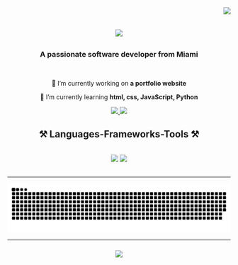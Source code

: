 <img align="right" src="https://visitor-badge.laobi.icu/badge?page_id=braandoned.braandoned" />

<h1 align="center">
    <img src="https://readme-typing-svg.herokuapp.com/?font=Righteous&size=35&center=true&vCenter=true&width=500&height=70&duration=4000&lines=Hi+There!+👋;+I'm+Brandon!;" />
</h1>

<h3 align="center">A passionate software developer from Miami </h3>

<br/>

<div align="center">
 
 🔭 I’m currently working on **a portfolio website**
 
 🌱 I’m currently learning **html, css, JavaScript, Python**
 
 </div>

<div align="center"> 
  <a href="https://www.linkedin.com/in/brandonbustamante1/" target="_blank">
    <img src="https://img.shields.io/badge/LinkedIn-0077B5?style=for-the-badge&logo=linkedin&logoColor=white" target="_blank" />
  </a>
  <a href="https://bran.bio/" target="_blank">
     <img src="https://img.shields.io/badge/Portfolio-FF5722?style=for-the-badge&logo=todoist&logoColor=white" target="_blank" /> <!-- sqlite, safari, google-chrome are other good icon options -->
  </a>
</div>

<h2 align="center">⚒️ Languages-Frameworks-Tools ⚒️</h2>
<br/>
<div align="center">
    <img src="https://skillicons.dev/icons?i=html,css,vscode,github,git" />
    <img src="https://skillicons.dev/icons?i=python,javascript,java,mysql,flask" /><br>
</div>

<br/>
<hr/>

<picture>
  <source media="(prefers-color-scheme: dark)" srcset="https://raw.githubusercontent.com/braandoned/braandoned/output/github-contribution-grid-snake-dark.svg">
  <source media="(prefers-color-scheme: light)" srcset="https://raw.githubusercontent.com/braandoned/braandoned/output/github-contribution-grid-snake.svg">
  <img alt="github contribution grid snake animation" src="https://raw.githubusercontent.com/braandoned/braandoned/output/github-contribution-grid-snake.svg">
</picture>

<hr/>

<h3 align="center">
    <img src="https://readme-typing-svg.herokuapp.com/?font=Righteous&size=25&center=true&vCenter=true&width=500&height=70&duration=4000&lines=Thanks+for+visiting!+✌️">
</h3>

<br/>
